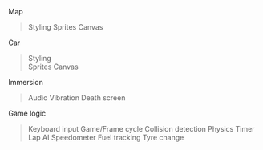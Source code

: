 Map

> Styling
> Sprites
> Canvas

Car

> Styling  
> Sprites
> Canvas

Immersion

> Audio
> Vibration
> Death screen

Game logic

> Keyboard input
> Game/Frame cycle
> Collision detection
> Physics
> Timer
> Lap
> AI
> Speedometer
> Fuel tracking
> Tyre change
